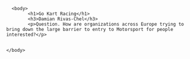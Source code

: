 <!DOCTYPE html>
<html>
    
      <body>
            <h1>Go Kart Racing</h1>
            <h3>Damian Rivas-Chel</h3>
            <p>Question. How are organizations across Europe trying to bring down the large barrier to entry to Motorsport for people interested?</p>
            
		
	</body>
</html>
